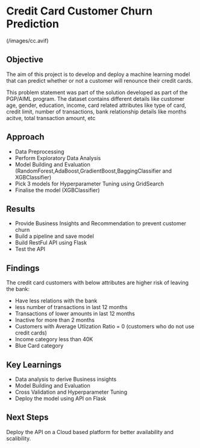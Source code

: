 # Credit Card Customer Churn Prediction

(/images/cc.avif)

## Objective

The aim of this project is to develop and deploy a machine learning model that can predict whether or not a customer will renounce their credit cards.

This problem statement was part of the solution developed as part of the PGP/AIML program. 
The dataset contains different details like customer age, gender, education, income, card related attributes like type of card, credit limit, number of transactions, bank relationship details like months acitve, total transaction amount, etc

## Approach

- Data Preprocessing
- Perform Exploratory Data Analysis
- Model Building and Evaluation (RandomForest,AdaBoost,GradientBoost,BaggingClassifier and XGBClassifier)
- Pick 3 models for Hyperparameter Tuning using GridSearch
- Finalise the model (XGBClassifier) 

## Results
- Provide Business Insights and Recommendation to prevent customer churn
- Build a pipeline and save model
- Build RestFul API using Flask
- Test the API

## Findings
The credit card customers with below attributes are higher risk of leaving the bank:

- Have less relations with the bank
- less number of transactions in last 12 months
- Transactions of lower amounts in last 12 months
- Inactive for more than 2 months
- Customers with Average Utlization Ratio = 0 (customers who do not use credit cards)
- Income category less than 40K
- Blue Card category

## Key Learnings
- Data analysis to derive Business insights
- Model Building and Evaluation
- Cross Validation and Hyperparameter Tuning
- Deploy the model using API on Flask

## Next Steps
Deploy the API on a Cloud based platform for better availability and scalibility.

